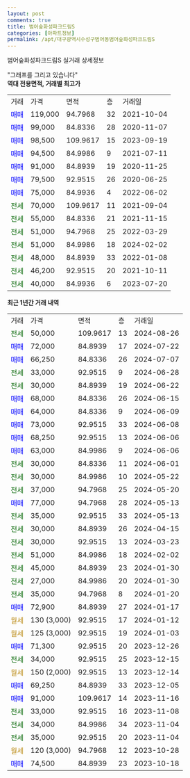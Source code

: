 ```yaml
---
layout: post
comments: true
title: 범어숲화성파크드림S
categories: [아파트정보]
permalink: /apt/대구광역시수성구범어동범어숲화성파크드림S
---
```


범어숲화성파크드림S 실거래 상세정보

<script type="text/javascript">
  google.charts.load('current', {'packages':['line', 'corechart']});
  google.charts.setOnLoadCallback(drawChart);

  function drawChart() {
    var data = new google.visualization.DataTable();
    data.addColumn('date', '거래일');
    data.addColumn('number', "매매");
    data.addColumn('number', "전세");
    data.addColumn('number', "전매");

    data.addRows([[new Date(Date.parse("2024-08-26")), null, 50000, null], [new Date(Date.parse("2024-07-22")), 72000, null, null], [new Date(Date.parse("2024-07-07")), 66250, null, null], [new Date(Date.parse("2024-06-28")), null, 33000, null], [new Date(Date.parse("2024-06-22")), null, 30000, null], [new Date(Date.parse("2024-06-15")), 68000, null, null], [new Date(Date.parse("2024-06-09")), 64000, null, null], [new Date(Date.parse("2024-06-08")), 73000, null, null], [new Date(Date.parse("2024-06-06")), 68250, null, null], [new Date(Date.parse("2024-06-06")), 63000, null, null], [new Date(Date.parse("2024-06-01")), null, 30000, null], [new Date(Date.parse("2024-05-22")), null, 30000, null], [new Date(Date.parse("2024-05-20")), null, 37000, null], [new Date(Date.parse("2024-05-13")), 77000, null, null], [new Date(Date.parse("2024-05-13")), null, 35000, null], [new Date(Date.parse("2024-04-15")), null, 30000, null], [new Date(Date.parse("2024-03-23")), null, 30000, null], [new Date(Date.parse("2024-02-02")), null, 51000, null], [new Date(Date.parse("2024-01-30")), null, 45000, null], [new Date(Date.parse("2024-01-30")), null, 27000, null], [new Date(Date.parse("2024-01-20")), null, 35000, null], [new Date(Date.parse("2024-01-17")), 72900, null, null], [new Date(Date.parse("2024-01-12")), null, null, null], [new Date(Date.parse("2024-01-03")), null, null, null], [new Date(Date.parse("2023-12-26")), 71300, null, null], [new Date(Date.parse("2023-12-15")), null, 34000, null], [new Date(Date.parse("2023-12-14")), null, null, null], [new Date(Date.parse("2023-12-05")), 69250, null, null], [new Date(Date.parse("2023-11-16")), 91000, null, null], [new Date(Date.parse("2023-11-08")), null, 33000, null], [new Date(Date.parse("2023-11-04")), null, 34000, null], [new Date(Date.parse("2023-11-04")), null, 35000, null], [new Date(Date.parse("2023-10-28")), null, null, null], [new Date(Date.parse("2023-10-18")), 74500, null, null]]);

    var options = {
      hAxis: {
        format: 'yyyy/MM/dd'
      },    
      lineWidth: 0,
      pointsVisible: true,    
      title: '최근 1년간 유형별 실거래가 분포',
      legend: { position: 'bottom' }
    };

    var formatter = new google.visualization.NumberFormat({pattern:'###,###'} );
    formatter.format(data, 1);
    formatter.format(data, 2);
    
    setTimeout(function() {
        var chart = new google.visualization.LineChart(document.getElementById('columnchart_material'));
        chart.draw(data, (options));
        document.getElementById('loading').style.display = 'none';
    }, 200);
  }
</script>


<div id="loading" style="z-index:20; display: block; margin-left: 0px">"그래프를 그리고 있습니다"</div>
<div id="columnchart_material" style="width: 95%; margin-left: 0px; display: block"></div>
<!-- contents start -->
<b>역대 전용면적, 거래별 최고가</b>
<table class="sortable">
    <tr>
      <td>거래</td>
      <td>가격</td>
      <td>면적</td>
      <td>층</td>
      <td>거래일</td>
    </tr>
        <tr>
          <td><a style="color: blue">매매</a></td>
          <td>119,000</td>
          <td>94.7968</td>
          <td>32</td>
          <td>2021-10-04</td>
        </tr>            <tr>
          <td><a style="color: blue">매매</a></td>
          <td>99,000</td>
          <td>84.8336</td>
          <td>28</td>
          <td>2020-11-07</td>
        </tr>            <tr>
          <td><a style="color: blue">매매</a></td>
          <td>98,500</td>
          <td>109.9617</td>
          <td>15</td>
          <td>2023-09-19</td>
        </tr>            <tr>
          <td><a style="color: blue">매매</a></td>
          <td>94,500</td>
          <td>84.9986</td>
          <td>9</td>
          <td>2021-07-11</td>
        </tr>            <tr>
          <td><a style="color: blue">매매</a></td>
          <td>91,000</td>
          <td>84.8939</td>
          <td>19</td>
          <td>2020-11-25</td>
        </tr>            <tr>
          <td><a style="color: blue">매매</a></td>
          <td>79,500</td>
          <td>92.9515</td>
          <td>26</td>
          <td>2020-06-25</td>
        </tr>            <tr>
          <td><a style="color: blue">매매</a></td>
          <td>75,000</td>
          <td>84.9936</td>
          <td>4</td>
          <td>2022-06-02</td>
        </tr>        
        <tr>
              <td><a style="color: darkgreen">전세</a></td>
              <td>70,000</td>
              <td>109.9617</td>
              <td>11</td>
              <td>2021-09-04</td>
            </tr>            <tr>
              <td><a style="color: darkgreen">전세</a></td>
              <td>55,000</td>
              <td>84.8336</td>
              <td>21</td>
              <td>2021-11-15</td>
            </tr>            <tr>
              <td><a style="color: darkgreen">전세</a></td>
              <td>51,000</td>
              <td>94.7968</td>
              <td>25</td>
              <td>2022-03-29</td>
            </tr>            <tr>
              <td><a style="color: darkgreen">전세</a></td>
              <td>51,000</td>
              <td>84.9986</td>
              <td>18</td>
              <td>2024-02-02</td>
            </tr>            <tr>
              <td><a style="color: darkgreen">전세</a></td>
              <td>48,000</td>
              <td>84.8939</td>
              <td>33</td>
              <td>2022-01-08</td>
            </tr>            <tr>
              <td><a style="color: darkgreen">전세</a></td>
              <td>46,200</td>
              <td>92.9515</td>
              <td>20</td>
              <td>2021-10-11</td>
            </tr>            <tr>
              <td><a style="color: darkgreen">전세</a></td>
              <td>40,000</td>
              <td>84.9936</td>
              <td>6</td>
              <td>2023-07-20</td>
            </tr>        
    
</table>

<b>최근 1년간 거래 내역</b>

<table class="sortable">
    <tr>
      <td>거래</td>
      <td>가격</td>
      <td>면적</td>
      <td>층</td>
      <td>거래일</td>
    </tr>
    <tr>
      <td><a style="color: darkgreen">전세</a></td>
      <td>50,000</td>
      <td>109.9617</td>
      <td>13</td>
      <td>2024-08-26</td>
    </tr>          <tr>
      <td><a style="color: blue">매매</a></td>
      <td>72,000</td>
      <td>84.8939</td>
      <td>17</td>
      <td>2024-07-22</td>
    </tr>          <tr>
      <td><a style="color: blue">매매</a></td>
      <td>66,250</td>
      <td>84.8336</td>
      <td>26</td>
      <td>2024-07-07</td>
    </tr>          <tr>
      <td><a style="color: darkgreen">전세</a></td>
      <td>33,000</td>
      <td>92.9515</td>
      <td>9</td>
      <td>2024-06-28</td>
    </tr>          <tr>
      <td><a style="color: darkgreen">전세</a></td>
      <td>30,000</td>
      <td>84.8939</td>
      <td>19</td>
      <td>2024-06-22</td>
    </tr>          <tr>
      <td><a style="color: blue">매매</a></td>
      <td>68,000</td>
      <td>84.8336</td>
      <td>26</td>
      <td>2024-06-15</td>
    </tr>          <tr>
      <td><a style="color: blue">매매</a></td>
      <td>64,000</td>
      <td>84.8336</td>
      <td>9</td>
      <td>2024-06-09</td>
    </tr>          <tr>
      <td><a style="color: blue">매매</a></td>
      <td>73,000</td>
      <td>92.9515</td>
      <td>33</td>
      <td>2024-06-08</td>
    </tr>          <tr>
      <td><a style="color: blue">매매</a></td>
      <td>68,250</td>
      <td>92.9515</td>
      <td>13</td>
      <td>2024-06-06</td>
    </tr>          <tr>
      <td><a style="color: blue">매매</a></td>
      <td>63,000</td>
      <td>84.9986</td>
      <td>9</td>
      <td>2024-06-06</td>
    </tr>          <tr>
      <td><a style="color: darkgreen">전세</a></td>
      <td>30,000</td>
      <td>84.8336</td>
      <td>11</td>
      <td>2024-06-01</td>
    </tr>          <tr>
      <td><a style="color: darkgreen">전세</a></td>
      <td>30,000</td>
      <td>84.9986</td>
      <td>10</td>
      <td>2024-05-22</td>
    </tr>          <tr>
      <td><a style="color: darkgreen">전세</a></td>
      <td>37,000</td>
      <td>94.7968</td>
      <td>25</td>
      <td>2024-05-20</td>
    </tr>          <tr>
      <td><a style="color: blue">매매</a></td>
      <td>77,000</td>
      <td>94.7968</td>
      <td>28</td>
      <td>2024-05-13</td>
    </tr>          <tr>
      <td><a style="color: darkgreen">전세</a></td>
      <td>35,000</td>
      <td>92.9515</td>
      <td>33</td>
      <td>2024-05-13</td>
    </tr>          <tr>
      <td><a style="color: darkgreen">전세</a></td>
      <td>30,000</td>
      <td>84.8939</td>
      <td>26</td>
      <td>2024-04-15</td>
    </tr>          <tr>
      <td><a style="color: darkgreen">전세</a></td>
      <td>30,000</td>
      <td>92.9515</td>
      <td>13</td>
      <td>2024-03-23</td>
    </tr>          <tr>
      <td><a style="color: darkgreen">전세</a></td>
      <td>51,000</td>
      <td>84.9986</td>
      <td>18</td>
      <td>2024-02-02</td>
    </tr>          <tr>
      <td><a style="color: darkgreen">전세</a></td>
      <td>45,000</td>
      <td>84.8939</td>
      <td>23</td>
      <td>2024-01-30</td>
    </tr>          <tr>
      <td><a style="color: darkgreen">전세</a></td>
      <td>27,000</td>
      <td>84.9986</td>
      <td>20</td>
      <td>2024-01-30</td>
    </tr>          <tr>
      <td><a style="color: darkgreen">전세</a></td>
      <td>35,000</td>
      <td>94.7968</td>
      <td>8</td>
      <td>2024-01-20</td>
    </tr>          <tr>
      <td><a style="color: blue">매매</a></td>
      <td>72,900</td>
      <td>84.8939</td>
      <td>27</td>
      <td>2024-01-17</td>
    </tr>          <tr>
      <td><a style="color: darkgoldenrod">월세</a></td>
      <td>130 (3,000)</td>
      <td>92.9515</td>
      <td>17</td>
      <td>2024-01-12</td>
    </tr>          <tr>
      <td><a style="color: darkgoldenrod">월세</a></td>
      <td>125 (3,000)</td>
      <td>92.9515</td>
      <td>19</td>
      <td>2024-01-03</td>
    </tr>          <tr>
      <td><a style="color: blue">매매</a></td>
      <td>71,300</td>
      <td>92.9515</td>
      <td>20</td>
      <td>2023-12-26</td>
    </tr>          <tr>
      <td><a style="color: darkgreen">전세</a></td>
      <td>34,000</td>
      <td>92.9515</td>
      <td>25</td>
      <td>2023-12-15</td>
    </tr>          <tr>
      <td><a style="color: darkgoldenrod">월세</a></td>
      <td>150 (2,000)</td>
      <td>92.9515</td>
      <td>13</td>
      <td>2023-12-14</td>
    </tr>          <tr>
      <td><a style="color: blue">매매</a></td>
      <td>69,250</td>
      <td>84.8939</td>
      <td>33</td>
      <td>2023-12-05</td>
    </tr>          <tr>
      <td><a style="color: blue">매매</a></td>
      <td>91,000</td>
      <td>109.9617</td>
      <td>14</td>
      <td>2023-11-16</td>
    </tr>          <tr>
      <td><a style="color: darkgreen">전세</a></td>
      <td>33,000</td>
      <td>92.9515</td>
      <td>16</td>
      <td>2023-11-08</td>
    </tr>          <tr>
      <td><a style="color: darkgreen">전세</a></td>
      <td>34,000</td>
      <td>84.9986</td>
      <td>34</td>
      <td>2023-11-04</td>
    </tr>          <tr>
      <td><a style="color: darkgreen">전세</a></td>
      <td>35,000</td>
      <td>92.9515</td>
      <td>20</td>
      <td>2023-11-04</td>
    </tr>          <tr>
      <td><a style="color: darkgoldenrod">월세</a></td>
      <td>120 (3,000)</td>
      <td>94.7968</td>
      <td>12</td>
      <td>2023-10-28</td>
    </tr>          <tr>
      <td><a style="color: blue">매매</a></td>
      <td>74,500</td>
      <td>84.8939</td>
      <td>23</td>
      <td>2023-10-18</td>
    </tr>      </table>
<!-- contents end -->    

